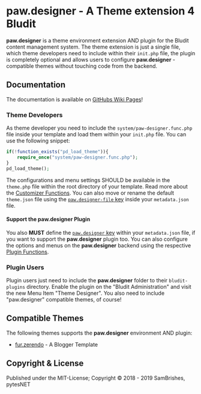 paw.designer - A Theme extension 4 Bludit
=========================================
**paw.designer** is a theme environment extension AND plugin for the Bludit content management
system. The theme extension is just a single file, which theme developers need to include within
their `init.php` file, the plugin is completely optional and allows users to configure
**paw.designer** -compatible themes without touching code from the backend.

Documentation
-------------
The documentation is available on [GitHubs Wiki Pages](https://github.com/pytesNET/paw.designer/wiki)!

### Theme Developers
As theme developer you need to include the `system/paw-designer.func.php` file inside your template
and load them within your `init.php` file. You can use the following snippet:

```php
if(!function_exists("pd_load_theme")){
    require_once("system/paw-designer.func.php");
}
pd_load_theme();
```

The configurations and menu settings SHOULD be available in the `theme.php` file within the root
directory of your template. Read more about the [Customizer Functions](https://github.com/pytesNET/paw.designer/wiki/Customizer-Functions).
You can also move or rename the default `theme.json` file using the [`paw.designer-file` key](https://github.com/pytesNET/paw.designer/wiki/Plugin-Functions#pawdesigner-file)
inside your `metadata.json` file.

#### Support the paw.designer Plugin
You also **MUST** define the [`paw.designer` key](https://github.com/pytesNET/paw.designer/wiki/Plugin-Functions#imporant)
within your `metadata.json` file, if you want to support the **paw.designer** plugin too. You can
also configure the options and menus on the **paw.designer** backend using the respective
[Plugin Functions](https://github.com/pytesNET/paw.designer/wiki/Plugin-Functions#pd_configure_optionkey-config).

### Plugin Users
Plugin users just need to include the **paw.designer** folder to their `bludit-plugins` directory.
Enable the plugin on the "Bludit Administration" and visit the new Menu Item "Theme Designer".
You also need to include "paw.designer" compatible themes, of course!

Compatible Themes
-----------------
The following themes supports the **paw.designer** environment AND plugin:

- [fur.zerendo](https://github.com/pytesNET/fur.zerendo) - A Blogger Template

Copyright & License
-------------------
Published under the MIT-License; Copyright © 2018 - 2019 SamBrishes, pytesNET
